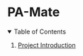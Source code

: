 # PA-Mate
<!-- Table of Contents -->

<details open = "open">
<summary> Table of Contents </summary>
<ol>
  <li>
    <a href="">Project Introduction</a>
  </li>
</ol>
</details>
